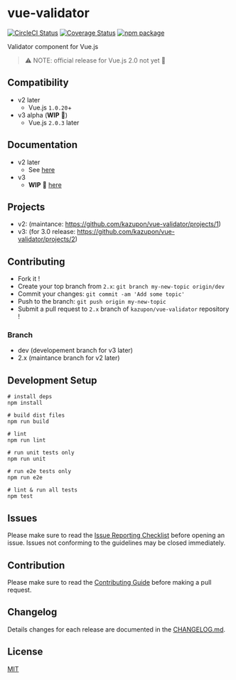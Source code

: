 # vue-validator

[![CircleCI Status](https://circleci.com/gh/kazupon/vue-validator/tree/dev.svg?style=shield&circle-token=36fad1862fbb44da91a28217df8fba769d6d1ce7)](https://circleci.com/gh/kazupon/vue-validator/tree/dev)
[![Coverage Status](https://coveralls.io/repos/kazupon/vue-validator/badge.svg?branch=dev&service=github)](https://coveralls.io/github/kazupon/vue-validator?branch=dev)
[![npm package](https://img.shields.io/npm/v/vue-validator.svg)](https://www.npmjs.com/package/vue-validator)

Validator component for Vue.js

>:warning: NOTE: official release for Vue.js 2.0 not yet :construction:


## Compatibility
- v2 later
    - Vue.js `1.0.20`+
- v3 alpha (**WIP** :construction:)
    - Vue.js `2.0.3` later

## Documentation
- v2 later
    - See [here](http://kazupon.github.io/vue-validator/)
- v3
    - **WIP** :construction: [here](https://kazupon.github.io/vue-validator/)

## Projects
- v2: (maintance: https://github.com/kazupon/vue-validator/projects/1)
- v3: (for 3.0 release: https://github.com/kazupon/vue-validator/projects/2)

## Contributing
- Fork it !
- Create your top branch from `2.x`: `git branch my-new-topic origin/dev`
- Commit your changes: `git commit -am 'Add some topic'`
- Push to the branch: `git push origin my-new-topic`
- Submit a pull request to `2.x` branch of `kazupon/vue-validator` repository !

### Branch
- dev (developement branch for v3 later)
- 2.x (maintance branch for v2 later)


## Development Setup

    # install deps
    npm install

    # build dist files
    npm run build

    # lint
    npm run lint

    # run unit tests only
    npm run unit

    # run e2e tests only
    npm run e2e

    # lint & run all tests
    npm test


## Issues

Please make sure to read the [Issue Reporting Checklist](https://github.com/vuejs/vue/blob/dev/.github/CONTRIBUTING.md#issue-reporting-guidelines) before opening an issue. Issues not conforming to the guidelines may be closed immediately.


## Contribution

Please make sure to read the [Contributing Guide](https://github.com/vuejs/vue/blob/dev/.github/CONTRIBUTING.md) before making a pull request.


## Changelog

Details changes for each release are documented in the [CHANGELOG.md](https://github.com/kazupon/vue-validator/blob/dev/CHANGELOG.md).


## License

[MIT](http://opensource.org/licenses/MIT)

